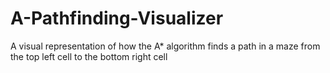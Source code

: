 # A-Pathfinding-Visualizer
A visual representation of how the A* algorithm finds a path in a maze from the top left cell to the bottom right cell
